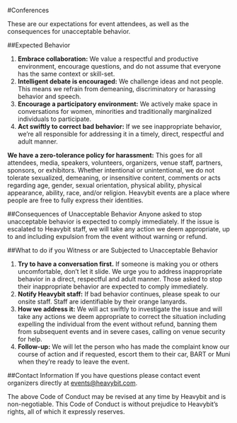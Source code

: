 #Conferences

These are our expectations for event attendees, as well as the consequences for unacceptable behavior. 

##Expected Behavior 
1. **Embrace collaboration:** We value a respectful and productive environment, encourage questions, and do not assume that everyone has the same context or skill-set.  
2. **Intelligent debate is encouraged:** We challenge ideas and not people. This means we refrain from demeaning, discriminatory or harassing behavior and speech. 
3. **Encourage a participatory environment:** We actively make space in conversations for women, minorities and traditionally marginalized individuals to participate. 
4. **Act swiftly to correct bad behavior:** If we see inappropriate behavior, we’re all responsible for addressing it in a timely, direct, respectful and adult manner. 

**We have a zero-tolerance policy for harassment:** This goes for all attendees, media, speakers, volunteers, organizers, venue staff, partners, sponsors, or exhibitors. Whether intentional or unintentional, we do not tolerate sexualized, demeaning, or insensitive content, comments or acts regarding age, gender, sexual orientation, physical ability, physical appearance, ability, race, and/or religion. Heavybit events are a place where people are free to fully express their identities. 

##Consequences of Unacceptable Behavior 
Anyone asked to stop unacceptable behavior is expected to comply immediately. If the issue is escalated to Heavybit staff, we will take any action we deem appropriate, up to and including expulsion from the event without warning or refund. 

##What to do if you Witness or are Subjected to Unacceptable Behavior 
1. **Try to have a conversation first.** If someone is making you or others uncomfortable, don’t let it slide. We urge you to address inappropriate behavior in a direct, respectful and adult manner. Those asked to stop their inappropriate behavior are expected to comply immediately.
2. **Notify Heavybit staff:** If bad behavior continues, please speak to our onsite staff. Staff are identifiable by their orange lanyards. 
3. **How we address it:** We will act swiftly to investigate the issue and will take any actions we deem appropriate to correct the situation including expelling the individual from the event without refund, banning them from subsequent events and in severe cases, calling on venue security for help. 
4. **Follow-up:** We will let the person who has made the complaint know our course of action and if requested, escort them to their car, BART or Muni when they’re ready to leave the event. 

##Contact Information 
If you have questions please contact event organizers directly at events@heavybit.com. 

The above Code of Conduct may be revised at any time by Heavybit and is non-negotiable. This Code of Conduct is without prejudice to Heavybit’s rights, all of which it expressly reserves.
